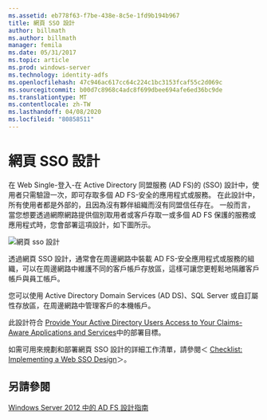 ```yaml
---
ms.assetid: eb778f63-f7be-438e-8c5e-1fd9b194b967
title: 網頁 SSO 設計
author: billmath
ms.author: billmath
manager: femila
ms.date: 05/31/2017
ms.topic: article
ms.prod: windows-server
ms.technology: identity-adfs
ms.openlocfilehash: 47c946ac617cc64c224c1bc3153fcaf55c2d069c
ms.sourcegitcommit: b00d7c8968c4adc8f699dbee694afe6ed36bc9de
ms.translationtype: MT
ms.contentlocale: zh-TW
ms.lasthandoff: 04/08/2020
ms.locfileid: "80858511"
---
```

# <a name="web-sso-design"></a>網頁 SSO 設計

在 Web Single\-登入\-在 Active Directory 同盟服務 \(AD FS\)的 \(SSO\) 設計中，使用者只需驗證一次，即可存取多個 AD FS\-安全的應用程式或服務。 在此設計中，所有使用者都是外部的，且因為沒有夥伴組織而沒有同盟信任存在。 一般而言，當您想要透過網際網路提供個別取用者或客戶存取一或多個 AD FS 保護的服務或應用程式時，您會部署這項設計，如下圖所示。  
  
![網頁 sso 設計](media/adfs2_WebSSODesign.gif)  
  
透過網頁 SSO 設計，通常會在周邊網路中裝載 AD FS\-安全應用程式或服務的組織，可以在周邊網路中維護不同的客戶帳戶存放區，這樣可讓您更輕鬆地隔離客戶帳戶與員工帳戶。  
  
您可以使用 Active Directory Domain Services \(AD DS\)、SQL Server 或自訂屬性存放區，在周邊網路中管理客戶的本機帳戶。  
  
此設計符合 [Provide Your Active Directory Users Access to Your Claims-Aware Applications and Services](Provide-Your-Active-Directory-Users-Access-to-Your-Claims-Aware-Applications-and-Services.md)中的部署目標。  
  
如需可用來規劃和部署網頁 SSO 設計的詳細工作清單，請參閱＜ [Checklist: Implementing a Web SSO Design](../../ad-fs/deployment/Checklist--Implementing-a-Web-SSO-Design.md)＞。  
  
## <a name="see-also"></a>另請參閱
[Windows Server 2012 中的 AD FS 設計指南](AD-FS-Design-Guide-in-Windows-Server-2012.md)
